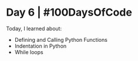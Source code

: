 # Day 6 | #100DaysOfCode
Today, I learned about:
- Defining and Calling Python Functions
- Indentation in Python
- While loops
